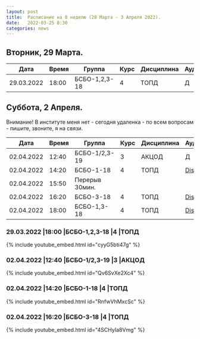 ```yaml
---
layout: post
title:  Расписание на 8 неделю (28 Марта - 3 Апреля 2022).
date:   2022-03-25 8:30
categories: news
---
```


## Вторник, 29 Марта.

| Дата          | Время   | Группа        | Курс | Дисциплина  | Аудитория | Материалы |
| ------------- | ------- | ------------- | ---- | ----------- | --------- | --------- |
|29.03.2022     |18:00    |БСБО-1,2,3-18  |4     |ТОПД         |   Д       | [Colab](https://colab.research.google.com/drive/1I6cQ2vGuXJV5DxO8Nlaep1jJif_Q3Mf6?usp=sharing)|


## Суббота, 2 Апреля.
Внимание! В институте меня нет - сегодня удаленка - по всем вопросам - пишите, звоните, я на связи.

| Дата          | Время   | Группа               | Курс | Дисциплина  | Аудитория | Материалы |
| ------------- | ------- | -------------------- | ---- | ----------- | --------- | --------- |
|02.04.2022     |12:40    |БСБО-1/2,3-19         |3     |АКЦОД        |   Д       |           |
|02.04.2022     |14:20    |БСБО-1-18             |4     |ТОПД         |[Discord](https://discord.gg/7KEzUhANaa) |           |
|02.04.2022     |15:50    |Перерыв 30мин.        |      |             |           |           |
|02.04.2022     |16:20    |БСБО-3-18             |4     |ТОПД         |[Discord](https://discord.gg/7KEzUhANaa) |           |
|02.04.2022     |18:00    |БСБО-1,3-18           |4     |ТОПД         |[Discord](https://discord.gg/7KEzUhANaa) |           |


### 29.03.2022     |18:00    |БСБО-1,2,3-18  |4     |ТОПД
{% include youtube_embed.html id="cyyG5bti47g" %}


### 02.04.2022     |12:40    |БСБО-1/2,3-19         |3     |АКЦОД
{% include youtube_embed.html id="Qv6SvXe2Xc4" %}


### 02.04.2022     |14:20    |БСБО-1-18             |4     |ТОПД
{% include youtube_embed.html id="RnfwVhMxcSc" %}


### 02.04.2022     |16:20    |БСБО-3-18             |4     |ТОПД
{% include youtube_embed.html id="4SCHyIa8Vmg" %}
